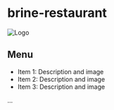 # brine-restaurant

![Logo](C:\Users\PC\OneDrive\Desktop\restaurant\images)

## Menu

- Item 1: Description and image
- Item 2: Description and image
- Item 3: Description and image

...

